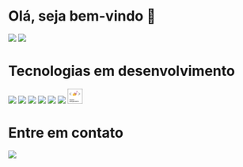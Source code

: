 # Olá, seja bem-vindo 👋
<head>
 <link rel="stylesheet" href="https://cdn.jsdelivr.net/gh/devicons/devicon@v2.14.0/devicon.min.css">
 </head>
 
<div display = "flex ">
 <img height= 180px src ='https://github-readme-stats.vercel.app/api?username=OliverioJunior&count_private=true&show_icons=true&show_icons=true&theme=radical'>
 <img height= 180px  src ='https://github-readme-stats.vercel.app/api/top-langs/?username=OliverioJunior&repo=github-readme-stats&count_private=true&show_icons=true&show_icons=true&theme=radical&layout=compact'>
</div>
 
 
 ##
 
 
 <div>
  <h1>Tecnologias em desenvolvimento</h1>
  <img pointer-events=none height=30px src="https://cdn.jsdelivr.net/gh/devicons/devicon/icons/javascript/javascript-original.svg" />
  <img pointer-events=none height=30px src="https://cdn.jsdelivr.net/gh/devicons/devicon/icons/react/react-original-wordmark.svg" />
  <img pointer-events=none height=30px src="https://cdn.jsdelivr.net/gh/devicons/devicon/icons/html5/html5-plain.svg" />
  <img pointer-events=none height=30px src="https://cdn.jsdelivr.net/gh/devicons/devicon/icons/css3/css3-plain.svg" />
  <img pointer-events=none height=30px src="https://cdn.jsdelivr.net/gh/devicons/devicon/icons/typescript/typescript-original.svg" />
  <img pointer-events=none height=30px src="https://cdn.jsdelivr.net/gh/devicons/devicon/icons/eslint/eslint-original.svg" />
  <img pointer-events=none height=30px src="https://raw.githubusercontent.com/github/explore/80688e429a7d4ef2fca1e82350fe8e3517d3494d/topics/styled-components/styled-components.png" />       
          
          
 </div>
 
 ##
 
 <div>
  <h1> Entre em contato </h1>
  <a href = "https://www.linkedin.com/in/olivério-júnior" target=_blank>
  <img height= 30px src="https://cdn.jsdelivr.net/gh/devicons/devicon/icons/linkedin/linkedin-original.svg"/>
 </div>
 
 
 
 
